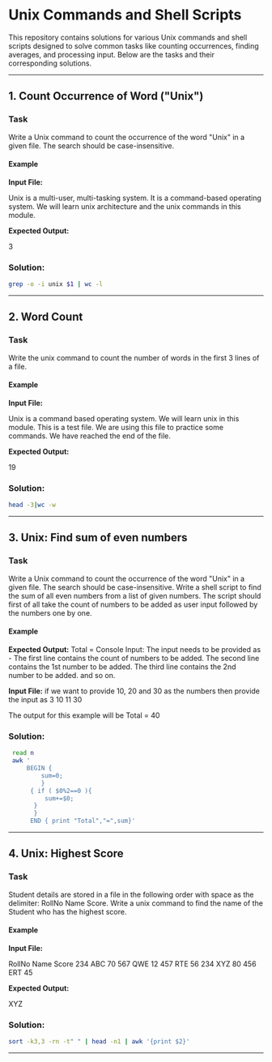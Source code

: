 # Unix Commands and Shell Scripts

This repository contains solutions for various Unix commands and shell scripts designed to solve common tasks like counting occurrences, finding averages, and processing input. Below are the tasks and their corresponding solutions.

---

## 1. **Count Occurrence of Word ("Unix")**

### Task

Write a Unix command to count the occurrence of the word "Unix" in a given file. The search should be case-insensitive.

#### Example

**Input File:**

Unix is a multi-user, multi-tasking system. It is a command-based operating system. We will learn unix architecture and the unix commands in this module.

**Expected Output:**

3

### Solution:

```bash
grep -o -i unix $1 | wc -l
```
---

## 2. **Word Count**

### Task

Write the unix command to count the number of words in the first 3 lines of a file.

#### Example

**Input File:**

Unix is a command based operating system.
We will learn unix in this module.
This is a test file.
We are using this file to practice some commands.
We have reached the end of the file.

**Expected Output:**

19

### Solution:

```bash
head -3|wc -w
```
---

## 3. **Unix: Find sum of even numbers**

### Task

Write a Unix command to count the occurrence of the word "Unix" in a given file. The search should be case-insensitive. Write a shell script to find the sum of all even numbers from a list of given numbers. The script should first of all take the count of numbers to be added as user input followed by the numbers one by one.

#### Example

**Expected Output:**
Total = <Sum>
Console Input:
The input needs to be provided as -
The first line contains the count of numbers to be added.
The second line contains the 1st number to be added.
The third line contains the 2nd number to be added. and so on.

**Input File:**
if we want to provide 10, 20 and 30 as the numbers then provide the input as
3
10
11
30

The output for this  example will be 
Total = 40

### Solution:

```bash
 read n
 awk '
     BEGIN {
         sum=0;
         }
      { if ( $0%2==0 ){
          sum+=$0;
       }
       }
      END { print "Total","=",sum}'
```
---

## 4. **Unix: Highest Score**

### Task

Student details are stored in a file in the following order with space as the delimiter:
RollNo Name Score. Write a unix command to find the name of the Student who has the highest score.

#### Example

**Input File:**

RollNo     Name       Score
234        ABC         70
567        QWE         12
457        RTE         56
234        XYZ         80
456        ERT         45

**Expected Output:**

XYZ

### Solution:

```bash
sort -k3,3 -rn -t" " | head -n1 | awk '{print $2}'
```
---


